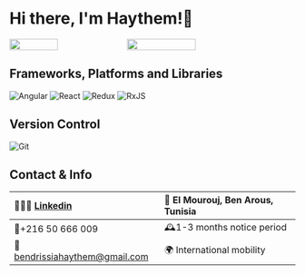 # Hi there, I'm Haythem!👋

<!-- - 💻 Angular, ReactJS, TypeScript, JavaScript, HTML, CSS -->
<!-- - 🤝 Agile, SCRUM, Autonomy, Team Spirit, Multitasking, Communication, Fast Learner -->
<!-- - 📱+216 50 666 009 | 📧 bendrissiahaythem@gmail.com | 🧙🏽‍♂️ [Linkedin]([http://example.com](https://www.linkedin.com/in/haythem-ben-drissia/))
- 🌍 El Mourouj, Ben Arous, Tunisia | 🕰️1-3 months notice period | 🌍 International mobility -->
<!-- - 🚀 I'm always looking for new opportunities to improve my skills and work on interesting projects. -->

<div style="display:flex;">
  <img width="41%" src="https://github-readme-stats.vercel.app/api/top-langs/?username=3quanimity&layout=compact&theme=tokyonight" />
  <img width="49%" style="margin-right: 2%;" src="https://github-readme-stats.vercel.app/api?username=3quanimity&show_icons=true&theme=tokyonight" />
</div>

<!-- ## Languages
![JavaScript](https://img.shields.io/badge/javascript-%23323330.svg?style=for-the-badge&logo=javascript&logoColor=%23F7DF1E)
![TypeScript](https://img.shields.io/badge/typescript-%23007ACC.svg?style=for-the-badge&logo=typescript&logoColor=white)
![HTML5](https://img.shields.io/badge/html5-%23E34F26.svg?style=for-the-badge&logo=html5&logoColor=white)
![CSS3](https://img.shields.io/badge/css3-%231572B6.svg?style=for-the-badge&logo=css3&logoColor=white) -->

## Frameworks, Platforms and Libraries
![Angular](https://img.shields.io/badge/angular-%23DD0031.svg?style=for-the-badge&logo=angular&logoColor=white)
![React](https://img.shields.io/badge/react-%2320232a.svg?style=for-the-badge&logo=react&logoColor=%2361DAFB)
![Redux](https://img.shields.io/badge/redux-%23593d88.svg?style=for-the-badge&logo=redux&logoColor=white)
![RxJS](https://img.shields.io/badge/rxjs-%23B7178C.svg?style=for-the-badge&logo=reactivex&logoColor=white)
<!-- ![SASS](https://img.shields.io/badge/SASS-hotpink.svg?style=for-the-badge&logo=SASS&logoColor=white)
![Bootstrap](https://img.shields.io/badge/bootstrap-%23563D7C.svg?style=for-the-badge&logo=bootstrap&logoColor=white) -->

## Version Control
![Git](https://img.shields.io/badge/git-%23F05033.svg?style=for-the-badge&logo=git&logoColor=white)

## Contact & Info
| 🧙🏽‍♂️ [Linkedin](https://www.linkedin.com/in/haythem-ben-drissia/) | 📍 El Mourouj, Ben Arous, Tunisia |
| :---     | :---     |
| 📱+216 50 666 009 | 🕰️1-3 months notice period |
| 📧 bendrissiahaythem@gmail.com | 🌍 International mobility |
    



<!-- ![Anurag's GitHub stats](https://github-readme-stats.vercel.app/api?username=3quanimity&show_icons=true&theme=tokyonight)

[![Top Langs](https://github-readme-stats.vercel.app/api/top-langs/?username=3quanimity&layout=compact)](https://github.com/anuraghazra/github-readme-stats) -->




<!--
**3quanimity/3quanimity** is a ✨ _special_ ✨ repository because its `README.md` (this file) appears on your GitHub profile.

Here are some ideas to get you started:

- 🔭 I’m currently working on ...
- 🌱 I’m currently learning ...
- 👯 I’m looking to collaborate on ...
- 🤔 I’m looking for help with ...
- 💬 Ask me about ...
- 📫 How to reach me: ...
- 😄 Pronouns: ...
- ⚡ Fun fact: ...
-->
